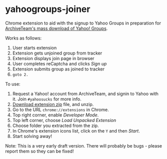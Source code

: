 # yahoogroups-joiner

Chrome extension to aid with the signup to Yahoo Groups in preparation for [ArchiveTeam's mass download of Yahoo! Groups](https://www.archiveteam.org/index.php?title=Yahoo!_Groups).

Works as follows:
1. User starts extension
2. Extension gets unjoined group from tracker
3. Extension displays join page in browser
4. User completes reCaptcha and clicks *Sign up*
5. Extension submits group as joined to tracker
6. `goto 2.`

To use:
1. Request a Yahoo! account from ArchiveTeam, and signin to Yahoo with it. Join `#yahoosucks` for more info.
2. [Download extension zip](https://github.com/davidferguson/yahoogroups-joiner/archive/master.zip) file, and unzip.
3. Go to the URL `chrome://extensions` in Chrome.
4. Top right corner, enable *Developer Mode*.
5. Top left corner, choose *Load Unpacked Extension*
6. Choose folder you extracted from the zip.
7. In Chrome's extension icons list, click on the `Y` and then *Start*.
8. Start solving away!

Note: This is a very early draft version. There will probably be bugs - please report them so they can be fixed!
